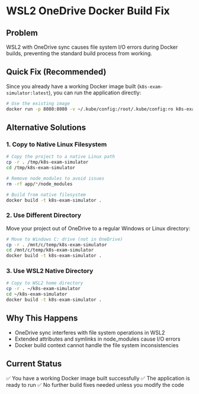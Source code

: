 # WSL2 OneDrive Docker Build Fix

## Problem
WSL2 with OneDrive sync causes file system I/O errors during Docker builds, preventing the standard build process from working.

## Quick Fix (Recommended)

Since you already have a working Docker image built (`k8s-exam-simulator:latest`), you can run the application directly:

```bash
# Use the existing image
docker run -p 8080:8080 -v ~/.kube/config:/root/.kube/config:ro k8s-exam-simulator
```

## Alternative Solutions

### 1. Copy to Native Linux Filesystem
```bash
# Copy the project to a native Linux path
cp -r . /tmp/k8s-exam-simulator
cd /tmp/k8s-exam-simulator

# Remove node_modules to avoid issues
rm -rf app/*/node_modules

# Build from native filesystem
docker build -t k8s-exam-simulator .
```

### 2. Use Different Directory
Move your project out of OneDrive to a regular Windows or Linux directory:
```bash
# Move to Windows C: drive (not in OneDrive)
cp -r . /mnt/c/temp/k8s-exam-simulator
cd /mnt/c/temp/k8s-exam-simulator
docker build -t k8s-exam-simulator .
```

### 3. Use WSL2 Native Directory
```bash
# Copy to WSL2 home directory
cp -r . ~/k8s-exam-simulator
cd ~/k8s-exam-simulator
docker build -t k8s-exam-simulator .
```

## Why This Happens
- OneDrive sync interferes with file system operations in WSL2
- Extended attributes and symlinks in node_modules cause I/O errors
- Docker build context cannot handle the file system inconsistencies

## Current Status
✅ You have a working Docker image built successfully
✅ The application is ready to run
✅ No further build fixes needed unless you modify the code